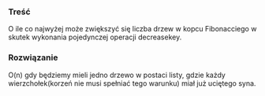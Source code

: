 ### Treść
O ile co najwyżej może zwiększyć się liczba drzew w kopcu Fibonacciego w skutek wykonania pojedynczej operacji decreasekey.

### Rozwiązanie
O(n) gdy będziemy mieli jedno drzewo w postaci listy, gdzie każdy wierzchołek(korzeń nie musi spełniać tego warunku) miał już uciętego syna.
